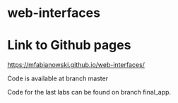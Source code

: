 # web-interfaces

# Link to Github pages
https://mfabianowski.github.io/web-interfaces/

Code is available at branch master

Code for the last labs can be found on branch final_app.
